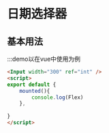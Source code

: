 # 日期选择器

## 基本用法
:::demo以在vue中使用为例 
```html
<Input width="300" ref="int" />
<script>
export default {
    mounted(){
        console.log(Flex)
    },
 
}
</script>

```
